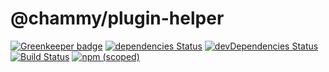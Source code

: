 # @chammy/plugin-helper

[![Greenkeeper badge](https://badges.greenkeeper.io/chammyjs/plugin-helper.svg)](https://greenkeeper.io/)
[![dependencies Status](https://david-dm.org/chammyjs/plugin-helper/status.svg)](https://david-dm.org/chammyjs/plugin-helper)
[![devDependencies Status](https://david-dm.org/chammyjs/plugin-helper/dev-status.svg)](https://david-dm.org/chammyjs/plugin-helper?type=dev)
[![Build Status](https://travis-ci.org/chammyjs/plugin-helper.svg?branch=master)](https://travis-ci.org/chammyjs/plugin-helper)
[![npm (scoped)](https://img.shields.io/npm/v/@chammy/plugin-helper.svg)](https://npmjs.com/package/@chammy/plugin-helper)
